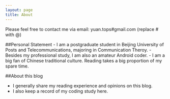 ```yaml
---
layout: page 
title: About
---
```

<p class="message">
Please feel free to contact me via email: yuan.tops#gmail.com (replace # with @)
</p>
##Personal Statement
-  I am a postgraduate student in Beijing University of Posts and Telecommunications, majoring in Communication Theroy.
-  Besides my professional study, I am also an amateur Android coder.
-  I am a big fan of Chinese traditional culture. Reading takes a big proportion of my spare time.  
   
##About this blog
-  I generally share my reading experience and opinions on this blog.
-  I also keep a record of my coding study here.
